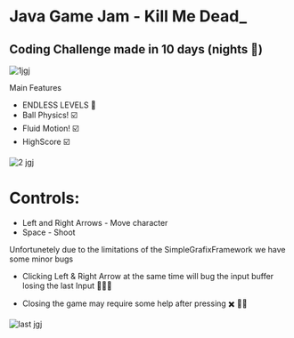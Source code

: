# Java Game Jam - Kill Me Dead_ #
## Coding Challenge made in 10 days (nights 👀) ##
![1jgj](https://github.com/martimAredeSantos/JavaGameJam23_24-kill_Me_Dead_/assets/147712420/955aa4ba-dd8f-4fba-8308-5af3189bd001)

Main Features
* ENDLESS LEVELS 🥇
* Ball Physics! ☑️
* Fluid Motion! ☑️
* HighScore ☑️

![2 jgj](https://github.com/martimAredeSantos/JavaGameJam23_24-kill_Me_Dead_/assets/147712420/11b01351-489c-44d6-95fc-c027c8856ffa)

# Controls: 

* Left and Right Arrows - Move character
* Space - Shoot

Unfortunetely due to the limitations of the SimpleGrafixFramework we have some minor bugs 

* Clicking Left & Right Arrow at the same time will bug the input buffer losing the last Input 🤷‍♂️😢

* Closing the game may require some help after pressing ✖️ 🤦‍♂️
  
![last jgj](https://github.com/martimAredeSantos/JavaGameJam23_24-kill_Me_Dead_/assets/147712420/b2a36e26-80e6-4bed-91fe-3bb1bf393530)

